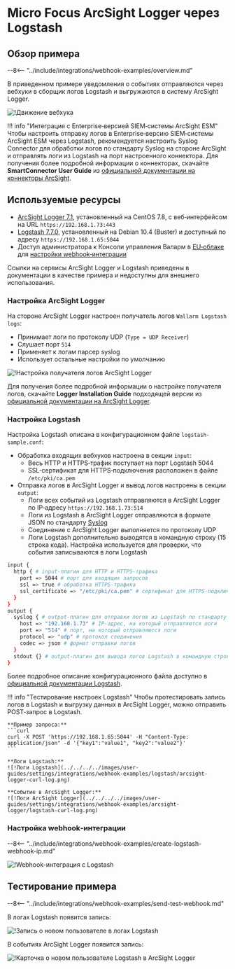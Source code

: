 # Micro Focus ArcSight Logger через Logstash

## Обзор примера

--8<-- "../include/integrations/webhook-examples/overview.md"

В приведенном примере уведомления о событиях отправляются через вебхуки в сборщик логов Logstash и выгружаются в систему ArcSight Logger.

![!Движение вебхука](../../../../images/user-guides/settings/integrations/webhook-examples/logstash/arcsight-logger-scheme.png)

!!! info "Интеграция с Enterprise‑версией SIEM‑системы ArcSight ESM"
    Чтобы настроить отправку логов в Enterprise‑версию SIEM‑системы ArcSight ESM через Logstash, рекомендуется настроить Syslog Connector для обработки логов по стандарту Syslog на стороне ArcSight и отправлять логи из Logstash на порт настроенного коннектора. Для получения более подробной информации о коннекторах, скачайте **SmartConnector User Guide** из [официальной документации на коннекторы ArcSight](https://community.microfocus.com/t5/ArcSight-Connectors/ct-p/ConnectorsDocs).

## Используемые ресурсы

* [ArcSight Logger 7.1](#настройка-arcsight-logger), установленный на CentOS 7.8, с веб‑интерфейсом на URL `https://192.168.1.73:443`
* [Logstash 7.7.0](#настройка-logstash), установленный на Debian 10.4 (Buster) и доступный по адресу `https://192.168.1.65:5044`
* Доступ администратора к Консоли управления Валарм в [EU‑облаке](https://my.wallarm.com) для [настройки webhook‑интеграции](#настройка-webhookинтеграции)

Ссылки на сервисы ArcSight Logger и Logstash приведены в документации в качестве примера и недоступны для внешнего использования.

### Настройка ArcSight Logger

На стороне ArcSight Logger настроен получатель логов `Wallarm Logstash logs`:

* Принимает логи по протоколу UDP (`Type = UDP Receiver`)
* Слушает порт `514`
* Применяет к логам парсер syslog
* Использует остальные настройки по умолчанию

![!Настройка получателя логов ArcSight Logger](../../../../images/user-guides/settings/integrations/webhook-examples/arcsight-logger/logstash-setup.png)

Для получения более подробной информации о настройке получателя логов, скачайте **Logger Installation Guide** подходящей версии из [официальной документации на ArcSight Logger](https://community.microfocus.com/t5/Logger-Documentation/ct-p/LoggerDoc).

### Настройка Logstash

Настройка Logstash описана в конфигурационном файле `logstash-sample.conf`:

* Обработка входящих вебхуков настроена в секции `input`:
    * Весь HTTP и HTTPS‑трафик поступает на порт Logstash 5044
    * SSL‑сертификат для HTTPS‑подключения расположен в файле `/etc/pki/ca.pem`
* Отправка логов в ArcSight Logger и вывод логов настроены в секции `output`:
    * Логи всех событий из Logstash отправляются в ArcSight Logger по IP‑адресу `https://192.168.1.73:514`
    * Логи из Logstash в ArcSight Logger отправляются в формате JSON по стандарту [Syslog](https://en.wikipedia.org/wiki/Syslog)
    * Соединение с ArcSight Logger выполняется по протоколу UDP
    * Логи Logstash дополнительно выводятся в командную строку (15 строка кода). Настройка используется для проверки, что события записываются в логи Logstash

```bash linenums="1"
input {
  http { # input‑плагин для HTTP и HTTPS‑трафика
    port => 5044 # порт для входящих запросов
    ssl => true # обработка HTTPS‑трафика
    ssl_certificate => "/etc/pki/ca.pem" # сертификат для HTTPS‑подключения
  }
}
output {
  syslog { # output‑плагин для отправки логов из Logstash по стандарту Syslog
    host => "192.168.1.73" # IP‑адрес, на который отправляются логи
    port => "514" # порт, на который отправляются логи
    protocol => "udp" # протокол соединения
    codec => json # формат отправки логов
  }
  stdout {} # output‑плагин для вывода логов Logstash в командную строку
}
```

Более подробное описание конфигурационного файла доступно в [официальной документации Logstash](https://www.elastic.co/guide/en/logstash/current/configuration-file-structure.html).

!!! info "Тестирование настроек Logstash"
    Чтобы протестировать запись логов в Logstash и выгрузку данных в ArcSight Logger, можно отправить POST‑запрос в Logstash.

    **Пример запроса:**
    ```curl
    curl -X POST 'https://192.168.1.65:5044' -H "Content-Type: application/json" -d '{"key1":"value1", "key2":"value2"}'
    ```

    **Логи Logstash:**
    ![!Логи Logstash](../../../../images/user-guides/settings/integrations/webhook-examples/logstash/arcsight-logger-curl-log.png)

    **Событие в ArcSight Logger:**
    ![!Логи ArcSight Logger](../../../../images/user-guides/settings/integrations/webhook-examples/arcsight-logger/logstash-curl-log.png)

### Настройка webhook‑интеграции

--8<-- "../include/integrations/webhook-examples/create-logstash-webhook-ip.md"

![!Webhook-интеграция с Logstash](../../../../images/user-guides/settings/integrations/webhook-examples/logstash/add-webhook-integration-ip.png)

## Тестирование примера

--8<-- "../include/integrations/webhook-examples/send-test-webhook.md"

В логах Logstash появится запись:

![!Запись о новом пользователе в логах Logstash](../../../../images/user-guides/settings/integrations/webhook-examples/logstash/arcsight-logger-user-log.png)

В событиях ArcSight Logger появится запись:

![!Карточка о новом пользователе Logstash в ArcSight Logger](../../../../images/user-guides/settings/integrations/webhook-examples/arcsight-logger/logstash-user.png)